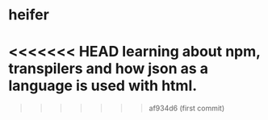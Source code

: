 # heifer
<<<<<<< HEAD
learning about npm, transpilers and how json as a language is used with html.
=======
>>>>>>> af934d6 (first commit)
